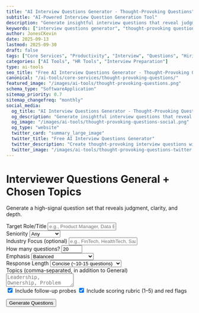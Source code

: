 ```yaml
---
title: "AI Interview Questions Generator - Thought-Provoking Questions"
subtitle: "AI-Powered Interview Question Generation Tool"
description: "Generate insightful interview questions that reveal judgment, clarity, and depth. Create thought-provoking questions for job interviews, hiring, and assessments. Free AI question generator."
keywords: ["interview questions generator", "thought-provoking questions", "AI interview tool", "hiring questions", "behavioral interview questions", "job interview prep", "assessment questions", "candidate evaluation", "interview preparation"]
author: JonesCKevin
date: 2025-09-13
lastmod: 2025-09-30
draft: false
tags: ["Core Services", "Productivity", "Interview", "Questions", "Hiring", "Assessment", "AI", "Tools"]
categories: ["AI Tools", "HR Tools", "Interview Preparation"]
type: ai-tools
seo_title: "Free AI Interview Questions Generator - Thought-Provoking Questions"
canonical: "/ai-tools/core-services/thought-provoking-questions/"
featured_image: "/images/ai-tools/thought-provoking-questions.png"
schema_type: "SoftwareApplication"
sitemap_priority: 0.7
sitemap_changefreq: "monthly"
social_media:
  og_title: "AI Interview Questions Generator - Thought-Provoking Questions"
  og_description: "Generate insightful interview questions that reveal judgment and depth. Perfect for hiring managers and interview preparation."
  og_image: "/images/ai-tools/thought-provoking-questions-social.png"
  og_type: "website"
  twitter_card: "summary_large_image"
  twitter_title: "Free AI Interview Questions Generator"
  twitter_description: "Create thought-provoking interview questions with AI. Perfect for hiring managers and candidate evaluation."
  twitter_image: "/images/ai-tools/thought-provoking-questions-twitter.png"
---
```



<div class="tpq-hero">
<h1>Interviewer Questions <span class="pill">General + Chosen Topics</span></h1>
<p>Generate a high-signal question set that reveals judgment, clarity, and depth.</p>
</div>

<form id="tpq-form">
<div class="form-group">
<label for="roleTitle">Target Role/Title</label>
<input type="text" id="roleTitle" placeholder="e.g., Product Manager, Data Engineer">
</div>

<div class="form-group">
<label for="seniority">Seniority</label>
<select id="seniority">
<option value="any">Any</option>
<option value="intern">Intern</option>
<option value="junior">Junior</option>
<option value="mid">Mid</option>
<option value="senior">Senior</option>
<option value="lead">Lead/Staff</option>
<option value="executive">Executive</option>
</select>
</div>

<div class="form-group">
<label for="industry">Industry Focus (optional)</label>
<input type="text" id="industry" placeholder="e.g., FinTech, HealthTech, SaaS">
</div>

<div class="form-group">
<label for="numQuestions">How many questions?</label>
<input type="number" id="numQuestions" min="8" max="60" value="20">
</div>

<div class="form-group">
<label for="distribution">Emphasis</label>
<select id="distribution">
<option value="balanced">Balanced</option>
<option value="behavioral">Behavioral-heavy</option>
<option value="scenario">Scenario/Case-heavy</option>
<option value="culture">Culture/Values-heavy</option>
<option value="technical">Technical/Domain-heavy</option>
</select>
</div>

<div class="form-group">
<label for="responseLength">Response Length</label>
<select id="responseLength">
<option value="short">Concise (~10-15 questions)</option>
<option value="medium">Standard (~20-30 questions)</option>
<option value="long">Expanded (~40+ questions)</option>
</select>
</div>

<div class="form-group">
<label for="topicsCsv">Topics (comma-separated, in addition to General)</label>
<textarea id="topicsCsv" rows="2" placeholder="Leadership, Ownership, Problem Solving, Communication, Product Thinking, Ethics, ..."></textarea>
</div>

<div class="form-group">
<div class="checkbox-group">
<div class="checkbox-row">
<label class="checkbox-inline"><input type="checkbox" id="includeFollowups" checked> Include follow-up probes</label>
<label class="checkbox-inline"><input type="checkbox" id="includeRubric" checked> Include scoring rubric (1–5) and red flags</label>
</div>
</div>
</div>

<button type="button" class="btn-primary" onclick="generateTPQ()">Generate Questions</button>
</form>

<div id="loadingDiv" class="loading" style="display: none;">
Generating interview questions...
</div>

<div id="errorDiv" style="display: none;"></div>

<div id="tpq-result" class="result-container" style="display:none;">
<h3 style="color: #ff6b35; margin-bottom: 20px;">Interview Question Set</h3>
<div id="resultContent" class="result-content"></div>

<div style="margin-top: 30px; gap: 15px; display: flex; justify-content: center; flex-wrap: wrap;">
<button class="btn-primary btn-download" onclick="copyResult()">Copy Output</button>
<button class="btn-primary btn-download" onclick="downloadResult('markdown')">MD</button>
<button class="btn-primary btn-download" onclick="downloadResult('html')">HTML</button>

</div>
</div>

<script src="thought-provoking-questions.js"></script>